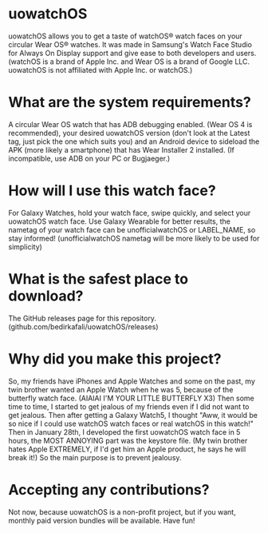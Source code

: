# uowatchOS
uowatchOS allows you to get a taste of watchOS®️ watch faces on your circular Wear OS®️ watches.
It was made in Samsung's Watch Face Studio for Always On Display support and give ease to both developers and users. (watchOS is a brand of Apple Inc. and Wear OS is a brand of Google LLC. uowatchOS is not affiliated with Apple Inc. or watchOS.)

# What are the system requirements?
A circular Wear OS watch that has ADB debugging enabled. (Wear OS 4 is recommended), your desired uowatchOS version (don't look at the Latest tag, just pick the one which suits you) and an Android device to sideload the APK (more likely a smartphone) that has Wear Installer 2 installed. (If incompatible, use ADB on your PC or Bugjaeger.)
# How will I use this watch face?
For Galaxy Watches, hold your watch face, swipe quickly, and select your uowatchOS watch face. Use Galaxy Wearable for better results, the nametag of your watch face can be unofficialwatchOS or LABEL_NAME, so stay informed! (unofficialwatchOS nametag will be more likely to be used for simplicity)
# What is the safest place to download?
The GitHub releases page for this repository. (github.com/bedirkafali/uowatchOS/releases)
# Why did you make this project?
So, my friends have iPhones and Apple Watches and some on the past, my twin brother wanted an Apple Watch when he was 5, because of the butterfly watch face. (AIAIAI I'M YOUR LITTLE BUTTERFLY X3) Then some time to time, I started to get jealous of my friends even if I did not want to get jealous. Then after getting a Galaxy Watch5, I thought "Aww, it would be so nice if I could use watchOS watch faces or real watchOS in this watch!" Then in January 28th, I developed the first uowatchOS watch face in 5 hours, the MOST ANNOYING part was the keystore file. (My twin brother hates Apple EXTREMELY, if I'd get him an Apple product, he says he will break it!) So the main purpose is to prevent jealousy.
# Accepting any contributions?
Not now, because uowatchOS is a non-profit project, but if you want, monthly paid version bundles will be available.
Have fun!
